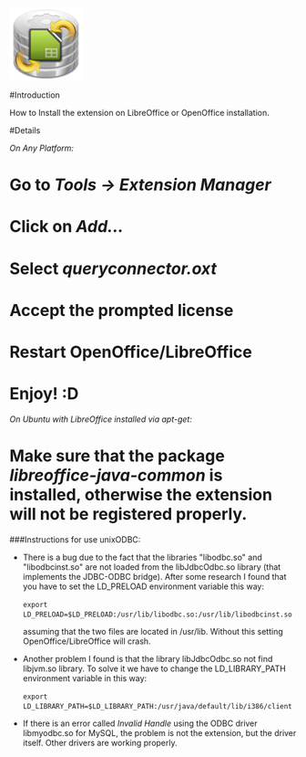 ![Query Connector](https://raw.githubusercontent.com/balthier82/queryconnector/master/wiki/images/QueryConnector.png)

#Introduction

How to Install the extension on LibreOffice or OpenOffice installation.

#Details

*On Any Platform:*

 # Go to _Tools -> Extension Manager_ <br>
 # Click on *Add...* <br>
 # Select *queryconnector.oxt* <br>
 # Accept the prompted license <br>
 # Restart OpenOffice/LibreOffice
 # Enjoy! :D

*On Ubuntu with LibreOffice installed via apt-get:*

 # Make sure that the package *libreoffice-java-common* is installed, otherwise the extension will not be registered properly.

###Instructions for use unixODBC:

 * There is a bug due to the fact that the libraries "libodbc.so" and "libodbcinst.so" are not loaded from the libJdbcOdbc.so library (that implements the JDBC-ODBC bridge). After some research I found that you have to set the LD_PRELOAD environment variable this way:

   <code language="bash">export LD_PRELOAD=$LD_PRELOAD:/usr/lib/libodbc.so:/usr/lib/libodbcinst.so</code>

   assuming that the two files are located in /usr/lib. Without this setting OpenOffice/LibreOffice will crash.

 * Another problem I found is that the library libJdbcOdbc.so not find libjvm.so library. To solve it we have to change the LD_LIBRARY_PATH environment variable in this way:

   <code language="bash">export LD_LIBRARY_PATH=$LD_LIBRARY_PATH:/usr/java/default/lib/i386/client</code>

 * If there is an error called *Invalid Handle* using the ODBC driver libmyodbc.so for MySQL, the problem is not the extension, but the driver itself. Other drivers are working properly.
